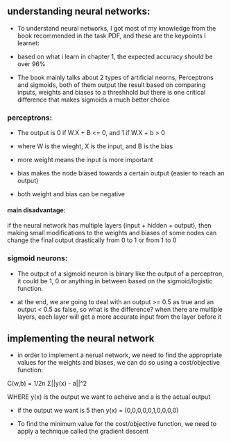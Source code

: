 ## understanding neural networks:

* To understand neural networks, I got most of my knowledge from the book recommended in the task PDF, and these are the keypoints I learnet:

* based on what i learn in chapter 1, the expected accuracy should be over 96%

* The book mainly talks about 2 types of artificial neorns, Perceptrons and sigmoids, both of them output the result based on comparing inputs, weights and biases to a threshhold but there is one critical difference that makes sigmoids a much better choice

### perceptrons:

* The output is 0 if W.X + B <= 0, and 1 if W.X + b > 0

* where W is the wieght, X is the input, and B is the bias

* more weight means the input is more important

* bias makes the node biased towards a certain output (easier to reach an output)

* both weight and bias can be negative

#### main disadvantage:

if the neural network has multiple layers (input + hidden + output), then making small modifications to the weights and biases of some nodes can change the final output drastically from 0 to 1 or from 1 to 0

### sigmoid neurons:

* The output of a sigmoid neuron is binary like the output of a perceptron, it could be 1, 0 or anything in between based on the sigmoid/logistic function.

* at the end, we are going to deal with an output >= 0.5 as true and an output < 0.5 as false, so what is the difference? when there are multiple layers, each layer will get a more accurate input from the layer before it

## implementing the neural network

* in order to implement a nerual network, we need to find the appropriate values for the weights and biases, we can do so using a cost/objective function:

C(w,b) = 1/2n Σ||y(x) - a||^2

WHERE y(x) is the output we want to acheive and a is the actual output

* if the output we want is 5 then y(x) = (0,0,0,0,0,1,0,0,0,0)

* To find the minimum value for the cost/objective function, we need to apply a technique called the gradient descent
